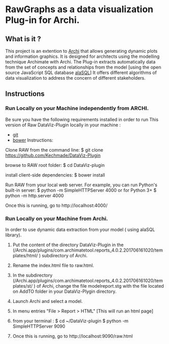 # RawGraphs as a data visualization Plug-in for Archi.
## What is it ? 
This project is an extention to [Archi](https://github.com/archimatetool/archi)  that allows generating dynamic plots and information graphics. 
It is designed for architects using the modelling technique Archimate with Archi.
The Plug-in extracts automatically data from the set of concepts and relationships from the model [using the open source JavaScript SQL database [alaSQL](https://github.com/agershun/alasql)]
It offers different algorithms of data visualization to address the concern of different stakeholders.

## Instructions

### Run Locally on your Machine independently from ARCHI. 
Be sure you have the following requirements installed in order to run This version of Raw DataViz-Plugin locally in your machine : 
- [git](https://git-scm.com/book/en/v2/Getting-Started-Installing-Git)
- [bower](https://bower.io/#installing-bower)
Instructions:
 
Clone RAW from the command line:
$ git clone https://github.com/Kechmade/DataViz-Plugin

browse to RAW root folder:
$ cd DataViz-plugin

install client-side dependencies:
$ bower install

Run RAW from your local web server. For example, you can run Python's built-in server:
$ python -m SimpleHTTPServer 4000
or for Python 3+
$ python -m http.server 4000

Once this is running, go to http://localhost:4000/

### Run Locally on your Machine from Archi. 
In order to use dynamic data extraction from  your model ( using alaSQL library). 
1. Put the content of the directory DataViz-Plugin in the (/Archi.app/plugins/com.archimatetool.reports_4.0.2.201706161020/templates/html/ ) subdirectory of Archi. 
2. Rename the index.html file to raw.html. 
3. In the subdirectory (/Archi.app/plugins/com.archimatetool.reports_4.0.2.201706161020/templates/st/ ) of Archi, change the file modelreport.stg with the file located on AddTO folder in your DataViz-Plygin directory.
4. Launch Archi and select a model. 
5. In menu entries "File > Report > HTML" [This will run an html page]
6. from your terminal : 
$ cd ~/DataViz-plugin 
$ python -m SimpleHTTPServer 9090

7. Once this is running, go to   http://localhost:9090/raw.html
